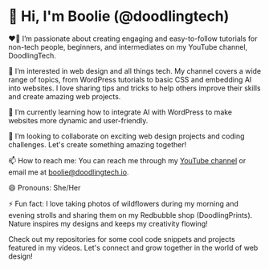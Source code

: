 # 👋 Hi, I'm Boolie (@doodlingtech)

❤️‍🔥 I’m passionate about creating engaging and easy-to-follow tutorials for non-tech people, beginners, and intermediates on my YouTube channel, DoodlingTech. 

👀 I’m interested in web design and all things tech. My channel covers a wide range of topics, from WordPress tutorials to basic CSS and embedding AI into websites. I love sharing tips and tricks to help others improve their skills and create amazing web projects.

🌱 I’m currently learning how to integrate AI with WordPress to make websites more dynamic and user-friendly.

💞️ I’m looking to collaborate on exciting web design projects and coding challenges. Let's create something amazing together!

📫 How to reach me: You can reach me through my [YouTube channel](https://www.youtube.com/@DoodlingTech) or email me at boolie@doodlingtech.io.

😄 Pronouns: She/Her

⚡ Fun fact: I love taking photos of wildflowers during my morning and evening strolls and sharing them on my Redbubble shop (DoodlingPrints). Nature inspires my designs and keeps my creativity flowing!

Check out my repositories for some cool code snippets and projects featured in my videos. Let's connect and grow together in the world of web design!


<!---
doodlingtech/doodlingtech is a ✨ special ✨ repository because its `README.md` (this file) appears on your GitHub profile.
You can click the Preview link to take a look at your changes.
--->
